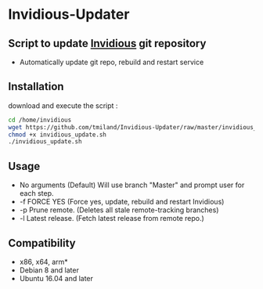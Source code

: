 # Invidious-Updater

## Script to update [Invidious](https://github.com/omarroth/invidious) git repository


* Automatically update git repo, rebuild and restart service

## Installation

download and execute the script :
```bash
cd /home/invidious
wget https://github.com/tmiland/Invidious-Updater/raw/master/invidious_update.sh
chmod +x invidious_update.sh
./invidious_update.sh
```

## Usage
* No arguments (Default) Will use branch "Master" and prompt user for each step.
* -f FORCE YES (Force yes, update, rebuild and restart Invidious)
* -p Prune remote. (Deletes all stale remote-tracking branches)
* -l Latest release. (Fetch latest release from remote repo.)

## Compatibility
* x86, x64, arm*
* Debian 8 and later
* Ubuntu 16.04 and later
